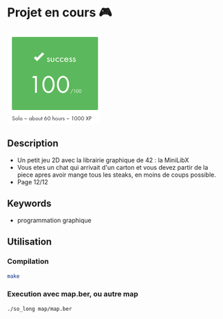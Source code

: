 # Projet en cours 🎮
![validation](./so_long.png)

## Description
 - Un petit jeu 2D avec la librairie graphique de 42 : la MiniLibX
 - Vous etes un chat qui arrivait d'un carton et vous devez partir de la piece apres avoir mange tous les steaks, en moins de coups possible. 
 - Page 12/12

## Keywords
 - programmation graphique

## Utilisation
### Compilation
```bash
make
```

### Execution avec map.ber, ou autre map
```bash
./so_long map/map.ber
```
